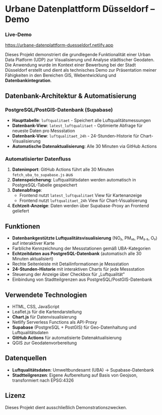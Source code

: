 # Urbane Datenplattform Düsseldorf – Demo

### Live-Demo
https://urbane-datenplattform-duesseldorf.netlify.app

Dieses Projekt demonstriert die grundlegende Funktionalität einer Urban Data Platform (UDP) zur Visualisierung und Analyse städtischer Geodaten. Die Anwendung wurde im Kontext einer Bewerbung bei der Stadt Düsseldorf erstellt und dient als technisches Demo zur Präsentation meiner Fähigkeiten in den Bereichen GIS, Webentwicklung und **Datenbankintegration**.

## Datenbank-Architektur & Automatisierung

### PostgreSQL/PostGIS-Datenbank (Supabase)
- **Haupttabelle**: `luftqualitaet` - Speichert alle Luftqualitätsmessungen
- **Datenbank-View**: `latest_luftqualitaet` - Optimierte Abfrage für neueste Daten pro Messstation
- **Datenbank-View**: `luftqualitaet_24h` - 24-Stunden-Historie für Chart-Visualisierung
- **Automatische Datenaktualisierung**: Alle 30 Minuten via GitHub Actions

### Automatisierter Datenfluss
1. **Datenimport**: GitHub Actions führt alle 30 Minuten `fetch_uba_to_supabase.js` aus
2. **Datenspeicherung**: Luftqualitätsdaten werden automatisch in PostgreSQL-Tabelle gespeichert
3. **Datenabfrage**: 
   - Frontend nutzt `latest_luftqualitaet` View für Kartenanzeige
   - Frontend nutzt `luftqualitaet_24h` View für Chart-Visualisierung
4. **Echtzeit-Anzeige**: Daten werden über Supabase-Proxy an Frontend geliefert

## Funktionen

- **Datenbankgestützte Luftqualitätsvisualisierung** (NO₂, PM₁₀, PM₂.₅, O₃) auf interaktiver Karte
- Farbliche Kennzeichnung der Messstationen gemäß UBA-Kategorien
- **Echtzeitdaten aus PostgreSQL-Datenbank** (automatisch alle 30 Minuten aktualisiert)
- Rechte Seitenleiste mit Detailinformationen je Messstation
- **24-Stunden-Historie** mit interaktiven Charts für jede Messstation
- Steuerung der Anzeige über Checkbox für „Luftqualität"
- Einbindung von Stadtteilgrenzen aus PostgreSQL/PostGIS-Datenbank


## Verwendete Technologien

- HTML, CSS, JavaScript
- Leaflet.js für die Kartendarstellung
- **Chart.js** für Datenvisualisierung
- Netlify Serverless Functions als API-Proxy
- **Supabase** (PostgreSQL + PostGIS) für Geo-Datenhaltung und Luftqualitätsdaten
- **GitHub Actions** für automatisierte Datenaktualisierung
- QGIS zur Geodatenvorbereitung

## Datenquellen

- **Luftqualitätsdaten**: Umweltbundesamt (UBA) → Supabase-Datenbank
- **Stadtteilgrenzen**: Eigene Aufbereitung auf Basis von Geojson, transformiert nach EPSG:4326

## Lizenz

Dieses Projekt dient ausschließlich Demonstrationszwecken.
